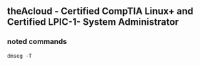 ## theAcloud - Certified CompTIA Linux+  and Certified LPIC-1- System Administrator
### noted commands

    dmseg -T
